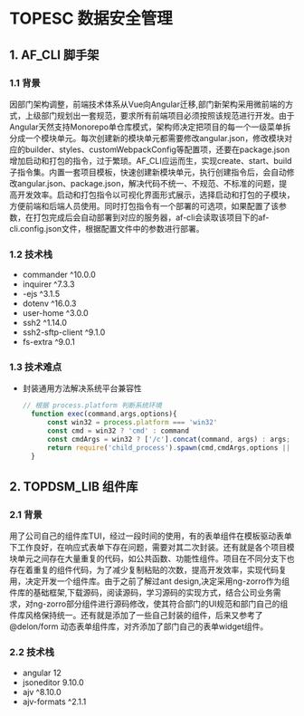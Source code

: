 # TOPESC 数据安全管理

## 1. AF_CLI 脚手架

### 1.1 背景

因部门架构调整，前端技术体系从Vue向Angular迁移,部门新架构采用微前端的方式，上级部门规划出一套规范，要求所有前端项目必须按照该规范进行开发。由于Angular天然支持Monorepo单仓库模式，架构师决定把项目的每一个一级菜单拆分成一个模块单元。每次创建新的模块单元都需要修改angular.json，修改模块对应的builder、styles、customWebpackConfig等配置项，还要在package.json增加启动和打包的指令，过于繁琐。AF_CLI应运而生，实现create、start、build子指令集。内置一套项目模板，快速创建新模块单元，执行创建指令后，会自动修改angular.json、package.json，解决代码不统一、不规范、不标准的问题，提高开发效率。启动和打包指令以可视化界面形式展示，选择启动和打包的子模块，方便前端和后端人员使用。同时打包指令有一个部署的可选项，如果配置了该参数，在打包完成后会自动部署到对应的服务器，af-cli会读取该项目下的af-cli.config.json文件，根据配置文件中的参数进行部署。

### 1.2 技术栈

- commander ^10.0.0
- inquirer ^7.3.3
- -ejs ^3.1.5
- dotenv ^16.0.3
- user-home ^3.0.0
- ssh2 ^1.14.0
- ssh2-sftp-client ^9.1.0
- fs-extra ^9.0.1

### 1.3 技术难点

- 封装通用方法解决系统平台兼容性
  
  ```js
  // 根据 process.platform 判断系统环境
    function exec(command,args,options){
        const win32 = process.platform === 'win32'
        const cmd = win32 ? 'cmd' : command
        const cmdArgs = win32 ? ['/c'].concat(command, args) : args;
        return require('child_process').spawn(cmd,cmdArgs,options || {})
    }
  ```

## 2. TOPDSM_LIB 组件库

### 2.1 背景

用了公司自己的组件库TUI，经过一段时间的使用，有的表单组件在模板驱动表单下工作良好，在响应式表单下存在问题，需要对其二次封装。还有就是各个项目模块单元之间存在大量重复的代码，如公共函数、功能性组件。项目在不同分支下也存在着重复的组件代码，为了减少复制粘贴的次数，提高开发效率，实现代码复用，决定开发一个组件库。由于之前了解过ant design,决定采用ng-zorro作为组件库的基础框架,下载源码，阅读源码，学习源码的实现方式，结合公司业务需求，对ng-zorro部分组件进行源码修改，使其符合部门的UI规范和部门自己的组件库风格保持统一。还有就是添加了一些自己封装的组件，后来又参考了@delon/form 动态表单组件库，对齐添加了部门自己的表单widget组件。

### 2.2 技术栈

- angular 12
- jsoneditor 9.10.0
- ajv ^8.10.0
- ajv-formats ^2.1.1